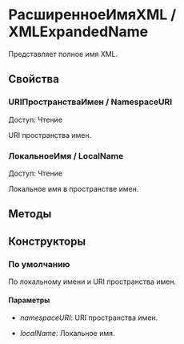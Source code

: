 
# РасширенноеИмяXML / XMLExpandedName
      

      
    
    
Представляет полное имя XML.


  
  
## Свойства
    
### URIПространстваИмен / NamespaceURI
Доступ: Чтение
    
    
URI пространства имен.


  
  
### ЛокальноеИмя / LocalName
Доступ: Чтение
    
    
Локальное имя в пространстве имен.


  
  
## Методы
    
## Конструкторы

  
### По умолчанию
    
    
По локальному имени и URI пространства имен.


  
  
#### Параметры

* *namespaceURI*: URI пространства имен.

* *localName*: Локальное имя.

    